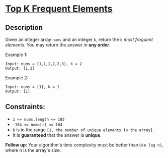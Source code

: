# [Top K Frequent Elements][title]

## Description

Given an integer array `nums` and an integer `k`, return the `k` _most frequent elements_. You may return the answer in **any order**.

Example 1:

```
Input: nums = [1,1,1,2,2,3], k = 2
Output: [1,2]
```

Example 2:

```
Input: nums = [1], k = 1
Output: [1]

```

## Constraints:

- `1 <= nums.length <= 105`
- `-104 <= nums[i] <= 104`
- `k` is in the range `[1, the number of unique elements in the array]`.
- It is **guaranteed** that the answer is **unique**.

**Follow up**: Your algorithm's time complexity must be better than `O(n log n)`, where n is the array's size.

[title]: https://leetcode.com/problems/top-k-frequent-elements/
